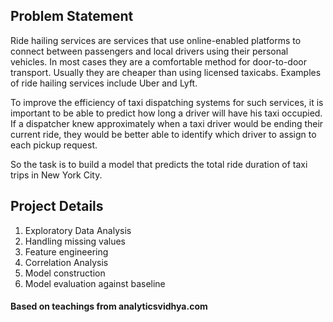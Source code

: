 ## Problem Statement

Ride hailing services are services that use online-enabled platforms to connect between passengers and local drivers using their personal vehicles. In most cases they are a comfortable method for door-to-door transport. Usually they are cheaper than using licensed taxicabs. Examples of ride hailing services include Uber and Lyft. 

To improve the efficiency of taxi dispatching systems for such services, it is important to be able to predict how long a driver will have his taxi occupied. If a dispatcher knew approximately when a taxi driver would be ending their current ride, they would be better able to identify which driver to assign to each pickup request.

So the task is to build a model that predicts the total ride duration of taxi trips in New York City.

## Project Details

1. Exploratory Data Analysis
2. Handling missing values
3. Feature engineering
4. Correlation Analysis
5. Model construction
6. Model evaluation against baseline

#### Based on teachings from analyticsvidhya.com
